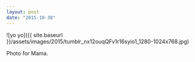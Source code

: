 ```yaml
---
layout: post
date: "2015-10-30"
---
```


![yo yo]({{ site.baseurl }}/assets/images/2015/tumblr_nx12ouqQFv1r16syio1_1280-1024x768.jpg)

Photo for Mama.
